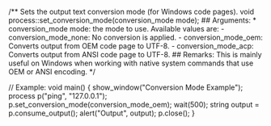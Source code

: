 /**
	Sets the output text conversion mode (for Windows code pages).
	void process::set_conversion_mode(conversion_mode mode);
	## Arguments:
		* conversion_mode mode: the mode to use. Available values are:
			- conversion_mode_none: No conversion is applied.
			- conversion_mode_oem: Converts output from OEM code page to UTF-8.
			- conversion_mode_acp: Converts output from ANSI code page to UTF-8.
	## Remarks:
		This is mainly useful on Windows when working with native system commands that use OEM or ANSI encoding.
*/

// Example:
void main() {
	show_window("Conversion Mode Example");
	process p("ping", "127.0.0.1");
	p.set_conversion_mode(conversion_mode_oem);
	wait(500);
	string output = p.consume_output();
	alert("Output", output);
	p.close();
}
